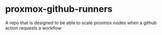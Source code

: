 # proxmox-github-runners
A repo that is designed to be able to scale proxmox nodes when a github action requests a workflow
